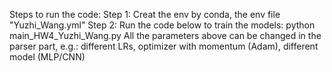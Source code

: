 Steps to run the code: Step 1: Creat the env by conda, the env file "Yuzhi_Wang.yml" Step 2: Run the code below to train the models: python main_HW4_Yuzhi_Wang.py
 All the parameters above can be changed in the parser part, e.g.: different LRs, optimizer with momentum (Adam), different model (MLP/CNN) 
